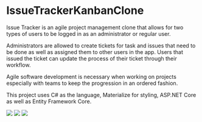# IssueTrackerKanbanClone 

<p> Issue Tracker is an agile project management clone that allows for two types of users to be logged in as an administrator or regular user. </p>
<p>  Administrators are allowed to create tickets for task and issues that need to be done as well as assigned them to other users in the app. Users that issued the ticket can update the process of their ticket through their workflow.</p>
<p>  Agile software development is necessary when working on projects especially with teams to keep the progression in an ordered fashion. </p>
<p>  This project uses C# as the language, Materialize for styling, ASP.NET Core as well as Entity Framework Core.</p>

![](https://media.giphy.com/media/hVxs2RmSq7Kd9bCUr1/giphy.gif)
![](https://media.giphy.com/media/dZEaAtk2VWajowMdAF/giphy.gif)
![](https://media.giphy.com/media/kFN6tGVa0MlRF9KDbS/giphy.gif)
